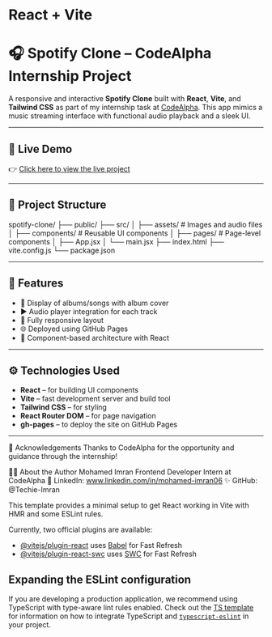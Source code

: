 # React + Vite

# 🎧 Spotify Clone – CodeAlpha Internship Project

A responsive and interactive **Spotify Clone** built with **React**, **Vite**, and **Tailwind CSS** as part of my internship task at [CodeAlpha](https://www.codealpha.tech/). This app mimics a music streaming interface with functional audio playback and a sleek UI.

---

## 🔗 Live Demo

👉 [Click here to view the live project](https://Techie-Imran.github.io/CodeAlpha_Spotify-clone)

---

## 📁 Project Structure

spotify-clone/
├── public/
├── src/
│ ├── assets/ # Images and audio files
│ ├── components/ # Reusable UI components
│ ├── pages/ # Page-level components
│ ├── App.jsx
│ └── main.jsx
├── index.html
├── vite.config.js
└── package.json

---

## 🚀 Features

- 🎵 Display of albums/songs with album cover
- ▶️ Audio player integration for each track
- 📱 Fully responsive layout
- 🌐 Deployed using GitHub Pages
- 🧩 Component-based architecture with React

---

## ⚙️ Technologies Used

- **React** – for building UI components
- **Vite** – fast development server and build tool
- **Tailwind CSS** – for styling
- **React Router DOM** – for page navigation
- **gh-pages** – to deploy the site on GitHub Pages

---

🙌 Acknowledgements
Thanks to CodeAlpha for the opportunity and guidance through the internship!

🙋‍♂️ About the Author
Mohamed Imran
Frontend Developer Intern at CodeAlpha
🔗 LinkedIn: www.linkedin.com/in/mohamed-imran06 
✨ GitHub: @Techie-Imran


This template provides a minimal setup to get React working in Vite with HMR and some ESLint rules.

Currently, two official plugins are available:

- [@vitejs/plugin-react](https://github.com/vitejs/vite-plugin-react/blob/main/packages/plugin-react) uses [Babel](https://babeljs.io/) for Fast Refresh
- [@vitejs/plugin-react-swc](https://github.com/vitejs/vite-plugin-react/blob/main/packages/plugin-react-swc) uses [SWC](https://swc.rs/) for Fast Refresh

## Expanding the ESLint configuration

If you are developing a production application, we recommend using TypeScript with type-aware lint rules enabled. Check out the [TS template](https://github.com/vitejs/vite/tree/main/packages/create-vite/template-react-ts) for information on how to integrate TypeScript and [`typescript-eslint`](https://typescript-eslint.io) in your project.

